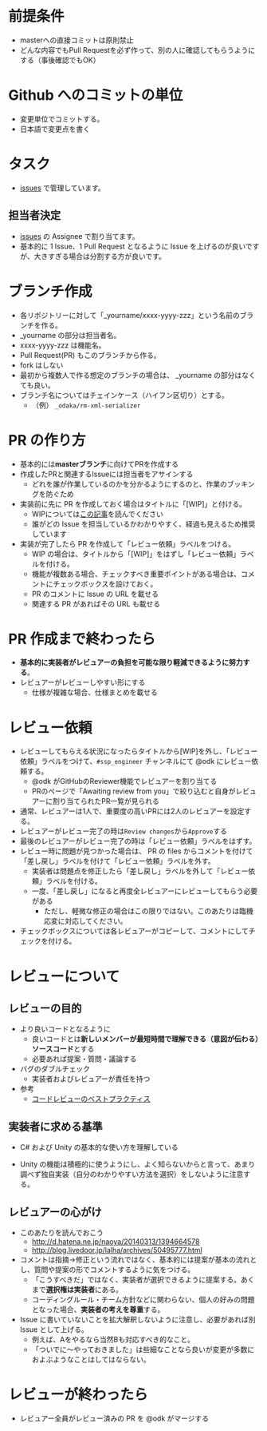 # 前提条件

- masterへの直接コミットは原則禁止
- どんな内容でもPull Requestを必ず作って、別の人に確認してもらうようにする（事後確認でもOK）

# Github へのコミットの単位

- 変更単位でコミットする。
- 日本語で変更点を書く

# タスク

- [issues](https://git.denx.jp/SSP/SSP/issues) で管理しています。

## 担当者決定

- [issues](https://git.denx.jp/SSP/SSP/issues) の Assignee で割り当てます。
- 基本的に 1 Issue、1 Pull Request となるように Issue を上げるのが良いですが、大きすぎる場合は分割する方が良いです。

# ブランチ作成

- 各リポジトリーに対して「_yourname/xxxx-yyyy-zzz」という名前のブランチを作る。
 - _yourname の部分は担当者名。
 - xxxx-yyyy-zzz は機能名。
 - Pull Request(PR) もこのブランチから作る。
 - fork はしない
 - 最初から複数人で作る想定のブランチの場合は、 _yourname の部分はなくても良い。
- ブランチ名についてはチェインケース（ハイフン区切り）とする。
  - （例） `_odaka/rm-xml-serializer`

# PR の作り方
- 基本的には**masterブランチ**に向けてPRを作成する
- 作成したPRと関連するIssueには担当者をアサインする
  - どれを誰が作業しているのかを分かるようにするのと、作業のブッキングを防ぐため
- 実装前に先に PR を作成しておく場合はタイトルに「[WIP]」と付ける。
  - WIPについては[この記事](http://qiita.com/numa08/items/b676e38e3dbabfd39d18)を読んでください
  - 誰がどの Issue を担当しているかわかりやすく、経過も見えるため推奨しています
- 実装が完了したら PR を作成して「レビュー依頼」ラベルをつける。
  - WIP の場合は、タイトルから「[WIP]」をはずし「レビュー依頼」ラベルを付ける。
  - 機能が複数ある場合、チェックすべき重要ポイントがある場合は、コメントにチェックボックスを設けておく。
  - PR のコメントに Issue の URL を載せる
  - 関連する PR があればその URL も載せる

# PR 作成まで終わったら

- **基本的に実装者がレビュアーの負担を可能な限り軽減できるように努力する**。
- レビュアーがレビューしやすい形にする
  - 仕様が複雑な場合、仕様まとめを載せる

# レビュー依頼
- レビューしてもらえる状況になったらタイトルから[WIP]を外し、「レビュー依頼」ラベルをつけて、`#ssp_engineer` チャンネルにて @odk にレビュー依頼する。
  - @odk がGitHubのReviewer機能でレビュアーを割り当てる
  - PRのページで「Awaiting review from you」で絞り込むと自身がレビュアーに割り当てられたPR一覧が見られる
- 通常、レビュアーは1人で、重要度の高いPRには2人のレビュアーを設定する。
- レビュアーがレビュー完了の時は`Review changes`から`Approve`する
- 最後のレビュアーがレビュー完了の時は「レビュー依頼」ラベルをはずす。
- レビュー時に問題が見つかった場合は、 PR の files からコメントを付けて「差し戻し」ラベルを付けて「レビュー依頼」ラベルを外す。
  - 実装者は問題点を修正したら「差し戻し」ラベルを外して「レビュー依頼」ラベルを付ける。
  - 一度、「差し戻し」になると再度全レビュアーにレビューしてもらう必要がある
    - ただし、軽微な修正の場合はこの限りではない。このあたりは臨機応変に対応してください。
- チェックボックスについては各レビュアーがコピーして、コメントにしてチェックを付ける。

# レビューについて

## レビューの目的

- より良いコードとなるように
  - 良いコードとは**新しいメンバーが最短時間で理解できる（意図が伝わる）ソースコード**とする
  - 必要あれば提案・質問・議論する
- バグのダブルチェック
  - 実装者およびレビュアーが責任を持つ
- 参考
  - [コードレビューのベストプラクティス](http://postd.cc/code-review-best-practices/)

## 実装者に求める基準
- C# および Unity の基本的な使い方を理解している

- Unity の機能は積極的に使うようにし、よく知らないからと言って、あまり調べず独自実装（自分のわかりやすい方法を選択）をしないように注意する。

## レビュアーの心がけ
- このあたりを読んでおこう
  - http://d.hatena.ne.jp/naoya/20140313/1394664578
  - http://blog.livedoor.jp/lalha/archives/50495777.html
- コメントは指摘→修正という流れではなく、基本的には提案が基本の流れとし、質問や提案の形でコメントするように気をつける。
  - 「こうすべきだ」ではなく、実装者が選択できるように提案する。あくまで**選択権は実装者**にある。
  - コーディングルール・チーム方針などに関わらない、個人の好みの問題となった場合、**実装者の考えを尊重**する。
- Issue に書いていないことを拡大解釈しないように注意し、必要があれば別 Issue として上げる。
  - 例えば、Aをやるなら当然Bも対応すべき的なこと。
  - 「ついでに〜やっておきました」は些細なことなら良いが変更が多数におよぶようなことはしてはならない。

# レビューが終わったら

- レビュアー全員がレビュー済みの PR を @odk がマージする
